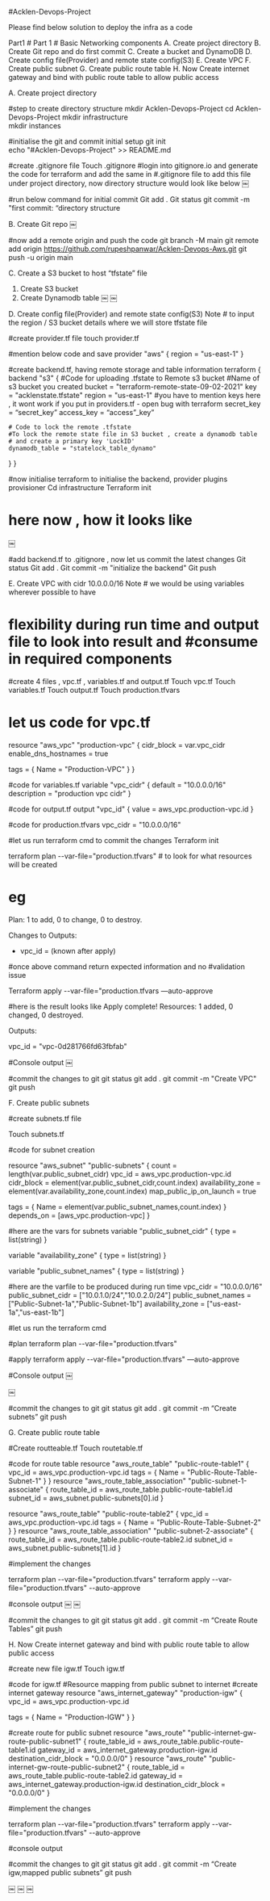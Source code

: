 #Acklen-Devops-Project

Please find below solution to deploy the infra as a code

Part1 # 
Part 1 # Basic Networking components
A. Create project directory
B. Create Git repo and do first commit
C. Create a bucket and DynamoDB
D. Create config file(Provider) and remote state config(S3)
E. Create VPC
F. Create public subnet
G. Create public route table
H. Now Create internet gateway and bind with public route table to allow public access



A. Create project directory

#step to create directory structure
 mkdir Acklen-Devops-Project
 cd Acklen-Devops-Project
 mkdir infrastructure   
 mkdir instances    

#initialise the git and commit initial setup
git init  
echo "#Acklen-Devops-Project" >> README.md

#create .gitignore file
Touch .gitignore
#login into gitignore.io and generate the code for terraform and add the same in 
#.gitignore file to add this file under project directory, now directory structure would look like below
￼

#run below command for initial commit 
Git add .
Git status 
git commit -m "first commit: “directory structure

B. Create Git repo
￼

#now add a remote origin and push the code
git branch -M main
git remote add origin https://github.com/rupeshpanwar/Acklen-Devops-Aws.git
git push -u origin main



C. Create a S3 bucket to host “tfstate” file

 1. Create S3 bucket
 2. Create Dynamodb table
￼
￼

D.  Create config file(Provider) and remote state config(S3)
Note # to input the region / S3 bucket details where we will store tfstate file

#create provider.tf file 
touch provider.tf 

#mention below code and save
provider "aws" {
  region = "us-east-1"
}

#create backend.tf, having remote storage and table information
terraform {
  backend "s3" {
    #Code for uploading .tfstate to Remote s3 bucket
    #Name of s3 bucket you created
    bucket = "terraform-remote-state-09-02-2021"
    key    = "acklenstate.tfstate"
    region = "us-east-1"
    #you have to mention keys here , it wont work if you put in providers.tf - open bug with terraform
    secret_key  = “secret_key”
    access_key = “access”_key”

    # Code to lock the remote .tfstate
    #To lock the remote state file in S3 bucket , create a dynamodb table
    # and create a primary key 'LockID'
    dynamodb_table = "statelock_table_dynamo"
  }
}



#now initialise terraform to initialise the backend, provider plugins provisioner
Cd infrastructure
Terraform init

# here now , how it looks like
￼

#add backend.tf to .gitignore , now let us commit the latest changes
Git status
Git add .
Git commit -m "initialize the backend"
Git push

E. Create VPC with cidr 10.0.0.0/16
Note # we would be using variables wherever possible to have
 # flexibility during run time and output file to look into result and #consume in required components
    
#create 4 files , vpc.tf , variables.tf and output.tf
Touch vpc.tf
Touch variables.tf
Touch output.tf
Touch production.tfvars

# let us code for vpc.tf 
resource "aws_vpc" "production-vpc" {
  cidr_block = var.vpc_cidr
  enable_dns_hostnames = true

  tags = {
    Name = "Production-VPC"
  }
}

#code for variables.tf
variable "vpc_cidr" {
  default = "10.0.0.0/16"
  description = "production vpc cidr"
}

#code for output.tf
output "vpc_id" {
  value = aws_vpc.production-vpc.id
}

#code for production.tfvars
vpc_cidr = "10.0.0.0/16"


#let us run terraform cmd to commit the changes
Terraform init

 terraform plan --var-file="production.tfvars" # to look for what resources will be created

# eg
Plan: 1 to add, 0 to change, 0 to destroy.

Changes to Outputs:
  + vpc_id = (known after apply)

#once above command return expected information and no #validation issue 

Terraform apply  --var-file="production.tfvars —auto-approve

#here is the result looks like
Apply complete! Resources: 1 added, 0 changed, 0 destroyed.

Outputs:

vpc_id = "vpc-0d281766fd63fbfab"

#Console output
￼

#commit the changes to git
   git status
   git add .
   git commit -m "Create VPC"
   git push


F. Create public subnets

#create subnets.tf file

Touch subnets.tf

#code for subnet creation

resource "aws_subnet" "public-subnets" {
  count = length(var.public_subnet_cidr)
  vpc_id     = aws_vpc.production-vpc.id
  cidr_block = element(var.public_subnet_cidr,count.index)
  availability_zone = element(var.availability_zone,count.index)
  map_public_ip_on_launch = true

  tags = {
    Name = element(var.public_subnet_names,count.index)
  }
  depends_on = [aws_vpc.production-vpc]
}



#here are the vars for subnets
variable "public_subnet_cidr" {
  type = list(string)
}

variable "availability_zone" {
  type = list(string)
}

variable "public_subnet_names" {
  type = list(string)
}

#here are the varfile to be produced during run time
vpc_cidr = "10.0.0.0/16"
public_subnet_cidr = ["10.0.1.0/24","10.0.2.0/24"]
public_subnet_names = ["Public-Subnet-1a","Public-Subnet-1b"]
availability_zone = ["us-east-1a","us-east-1b"]


#let us run the terraform cmd

#plan
 terraform plan --var-file="production.tfvars"

#apply
 terraform apply --var-file="production.tfvars" —auto-approve

#Console output
￼

￼

#commit the changes to git
   git status
   git add .
   git commit -m “Create subnets”
   git push



G. Create public route table

#Create routteable.tf 
Touch routetable.tf

#code for route table
resource "aws_route_table" "public-route-table1" {
  vpc_id = aws_vpc.production-vpc.id
  tags = {
    Name = "Public-Route-Table-Subnet-1"
  }
}
resource "aws_route_table_association" "public-subnet-1-associate" {
  route_table_id = aws_route_table.public-route-table1.id
  subnet_id = aws_subnet.public-subnets[0].id
}

resource "aws_route_table" "public-route-table2" {
  vpc_id = aws_vpc.production-vpc.id
  tags = {
    Name = "Public-Route-Table-Subnet-2"
  }
}
resource "aws_route_table_association" "public-subnet-2-associate" {
  route_table_id = aws_route_table.public-route-table2.id
  subnet_id = aws_subnet.public-subnets[1].id
}


#implement the changes

 terraform plan --var-file="production.tfvars"
 terraform apply --var-file="production.tfvars" --auto-approve

#console output
￼
￼


#commit the changes to git
   git status
   git add .
   git commit -m “Create Route Tables”
   git push


H. Now Create internet gateway and bind with public route table to allow public access

#create new file igw.tf 
Touch igw.tf

#code for igw.tf
#Resource mapping from public subnet to internet
#create internet gateway
resource "aws_internet_gateway" "production-igw" {
  vpc_id = aws_vpc.production-vpc.id

  tags = {
    Name = "Production-IGW"
  }
}

#create route for public subnet
resource "aws_route" "public-internet-gw-route-public-subnet1" {
  route_table_id = aws_route_table.public-route-table1.id
  gateway_id = aws_internet_gateway.production-igw.id
  destination_cidr_block = "0.0.0.0/0"
}
resource "aws_route" "public-internet-gw-route-public-subnet2" {
  route_table_id = aws_route_table.public-route-table2.id
  gateway_id = aws_internet_gateway.production-igw.id
  destination_cidr_block = "0.0.0.0/0"
}



#implement the changes

 terraform plan --var-file="production.tfvars"
 terraform apply --var-file="production.tfvars" --auto-approve

#console output

#commit the changes to git
   git status
   git add .
   git commit -m “Create igw,mapped public subnets”
   git push

￼
￼
￼

